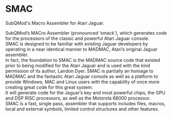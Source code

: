 # SMAC
SubQMod's Macro Assembler for Atari Jaguar.<br>

SubQMod’s MACro Assembler (pronounced ‘smack’), which generates code for the processors of the classic and powerful Atari Jaguar console.<br>
SMAC is designed to be familiar with existing Jaguar developers by operating in a near identical manner to MADMAC, Atari’s original Jaguar assembler.<br>
In fact, the foundation to SMAC is the MADMAC source code that existed prior to being modified for the Atari Jaguar and is used with the kind permission of its author, Landon Dyer. SMAC is partially an homage to MADMAC and the fantastic Atari Jaguar console as well as a platform to provide Windows, MAC and Linux users with the capability of once more creating great code for this great system.<br>
It will generate code for the Jaguar’s key and most powerful chips, the GPU and DSP RISC processors, as well as the Motorola 68000 processor.<br>
SMAC is a fast, single pass, assembler that supports includes files, macros, local and external symbols, limited control structures and other features.
